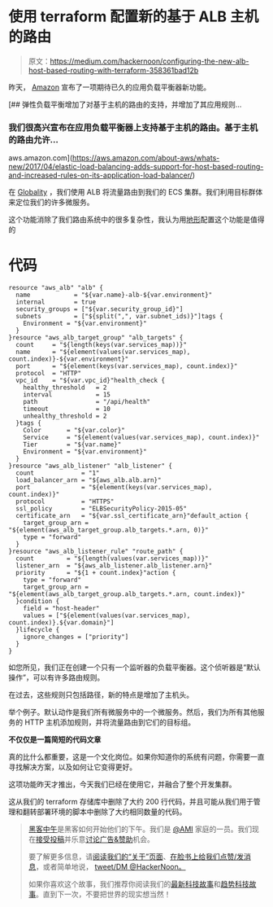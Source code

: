 # 使用 terraform 配置新的基于 ALB 主机的路由

> 原文：<https://medium.com/hackernoon/configuring-the-new-alb-host-based-routing-with-terraform-358361bad12b>

昨天， [Amazon](https://hackernoon.com/tagged/amazon) 宣布了一项期待已久的应用负载平衡器新功能。

[](https://aws.amazon.com/about-aws/whats-new/2017/04/elastic-load-balancing-adds-support-for-host-based-routing-and-increased-rules-on-its-application-load-balancer/) [## 弹性负载平衡增加了对基于主机的路由的支持，并增加了其应用规则…

### 我们很高兴宣布在应用负载平衡器上支持基于主机的路由。基于主机的路由允许…

aws.amazon.com](https://aws.amazon.com/about-aws/whats-new/2017/04/elastic-load-balancing-adds-support-for-host-based-routing-and-increased-rules-on-its-application-load-balancer/) 

在 [Globality](http://globality.com) ，我们使用 ALB 将流量路由到我们的 ECS 集群。我们利用目标群体来定位我们的许多微服务。

这个功能消除了我们路由系统中的很多复杂性，我认为用[地形](https://hackernoon.com/tagged/terraform)配置这个功能是值得的

# 代码

```
resource "aws_alb" "alb" {
  name            = "${var.name}-alb-${var.environment}"
  internal        = true
  security_groups = ["${var.security_group_id}"]
  subnets         = ["${split(",", var.subnet_ids)}"]tags {
    Environment = "${var.environment}"
  }
}resource "aws_alb_target_group" "alb_targets" {
  count     = "${length(keys(var.services_map))}"
  name      = "${element(values(var.services_map), count.index)}-${var.environment}"
  port      = "${element(keys(var.services_map), count.index)}"
  protocol  = "HTTP"
  vpc_id    = "${var.vpc_id}"health_check {
    healthy_threshold   = 2
    interval            = 15
    path                = "/api/health"
    timeout             = 10
    unhealthy_threshold = 2
  }tags {
    Color       = "${var.color}"
    Service     = "${element(values(var.services_map), count.index)}"
    Tier        = "${var.name}"
    Environment = "${var.environment}"
  }
}resource "aws_alb_listener" "alb_listener" {
  count             = "1"
  load_balancer_arn = "${aws_alb.alb.arn}"
  port              = "${element(keys(var.services_map), count.index)}"
  protocol          = "HTTPS"
  ssl_policy        = "ELBSecurityPolicy-2015-05"
  certificate_arn   = "${var.ssl_certificate_arn}"default_action {
    target_group_arn = "${element(aws_alb_target_group.alb_targets.*.arn, 0)}"
    type = "forward"
  }
}resource "aws_alb_listener_rule" "route_path" {
  count         = "${length(values(var.services_map))}"
  listener_arn  = "${aws_alb_listener.alb_listener.arn}"
  priority      = "${1 + count.index}"action {
    type = "forward"
    target_group_arn = "${element(aws_alb_target_group.alb_targets.*.arn, count.index)}"
  }condition {
    field = "host-header"
    values = ["${element(values(var.services_map), count.index)}.${var.domain}"]
  }lifecycle {
    ignore_changes = ["priority"]
  }
}
```

如您所见，我们正在创建一个只有一个监听器的负载平衡器。这个侦听器是“默认操作”，可以有许多路由规则。

在过去，这些规则只包括路径，新的特点是增加了主机头。

举个例子。默认动作是我们所有微服务中的一个微服务。然后，我们为所有其他服务的 HTTP 主机添加规则，并将流量路由到它们的目标组。

**不仅仅是一篇简短的代码文章**

真的比什么都重要，这是一个文化岗位。如果你知道你的系统有问题，你需要一直寻找解决方案，以及如何让它变得更好。

这项功能昨天才推出，今天我们已经在使用它，并融合了整个开发集群。

这从我们的 terraform 存储库中删除了大约 200 行代码，并且可能从我们用于管理和翻转部署环境的脚本中删除了大约相同数量的代码。

> [黑客中午](http://bit.ly/Hackernoon)是黑客如何开始他们的下午。我们是 [@AMI](http://bit.ly/atAMIatAMI) 家庭的一员。我们现在[接受投稿](http://bit.ly/hackernoonsubmission)并乐意[讨论广告&赞助](mailto:partners@amipublications.com)机会。
> 
> 要了解更多信息，请[阅读我们的“关于”页面](https://goo.gl/4ofytp)、[在脸书上给我们点赞/发消息](http://bit.ly/HackernoonFB)，或者简单地说， [tweet/DM @HackerNoon。](https://goo.gl/k7XYbx)
> 
> 如果你喜欢这个故事，我们推荐你阅读我们的[最新科技故事](http://bit.ly/hackernoonlatestt)和[趋势科技故事](https://hackernoon.com/trending)。直到下一次，不要把世界的现实想当然！